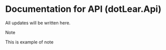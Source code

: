 # Documentation for API (dotLear.Api)
All updates will be written here. 



> [!NOTE]
> This is example of note